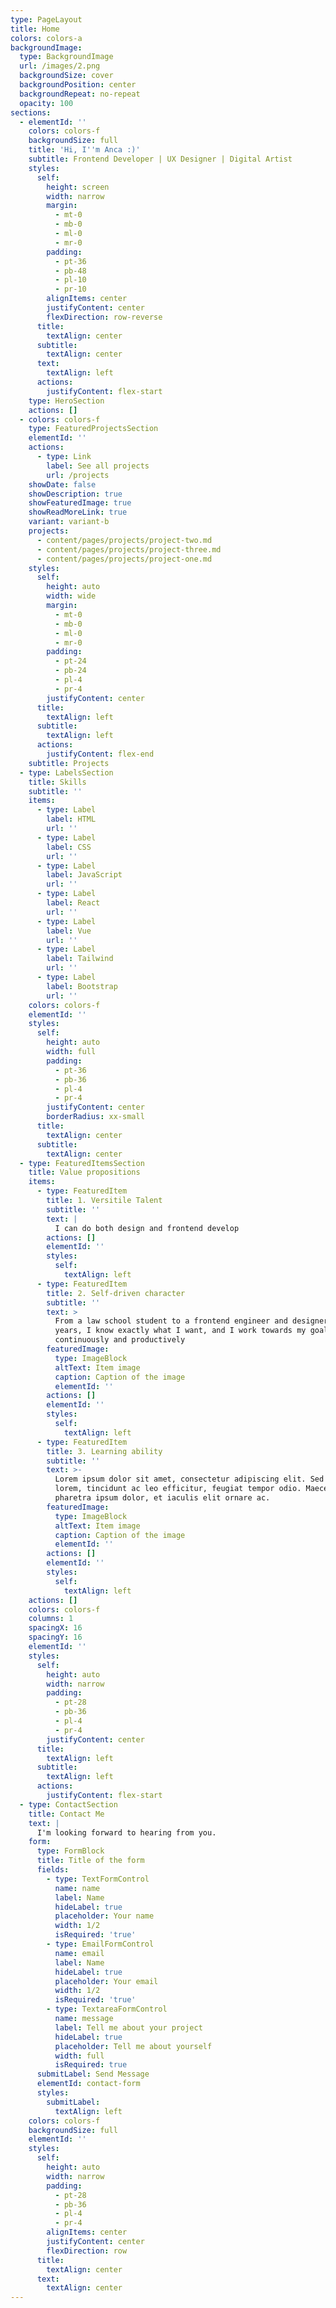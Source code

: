 ```yaml
---
type: PageLayout
title: Home
colors: colors-a
backgroundImage:
  type: BackgroundImage
  url: /images/2.png
  backgroundSize: cover
  backgroundPosition: center
  backgroundRepeat: no-repeat
  opacity: 100
sections:
  - elementId: ''
    colors: colors-f
    backgroundSize: full
    title: 'Hi, I''m Anca :)'
    subtitle: Frontend Developer | UX Designer | Digital Artist
    styles:
      self:
        height: screen
        width: narrow
        margin:
          - mt-0
          - mb-0
          - ml-0
          - mr-0
        padding:
          - pt-36
          - pb-48
          - pl-10
          - pr-10
        alignItems: center
        justifyContent: center
        flexDirection: row-reverse
      title:
        textAlign: center
      subtitle:
        textAlign: center
      text:
        textAlign: left
      actions:
        justifyContent: flex-start
    type: HeroSection
    actions: []
  - colors: colors-f
    type: FeaturedProjectsSection
    elementId: ''
    actions:
      - type: Link
        label: See all projects
        url: /projects
    showDate: false
    showDescription: true
    showFeaturedImage: true
    showReadMoreLink: true
    variant: variant-b
    projects:
      - content/pages/projects/project-two.md
      - content/pages/projects/project-three.md
      - content/pages/projects/project-one.md
    styles:
      self:
        height: auto
        width: wide
        margin:
          - mt-0
          - mb-0
          - ml-0
          - mr-0
        padding:
          - pt-24
          - pb-24
          - pl-4
          - pr-4
        justifyContent: center
      title:
        textAlign: left
      subtitle:
        textAlign: left
      actions:
        justifyContent: flex-end
    subtitle: Projects
  - type: LabelsSection
    title: Skills
    subtitle: ''
    items:
      - type: Label
        label: HTML
        url: ''
      - type: Label
        label: CSS
        url: ''
      - type: Label
        label: JavaScript
        url: ''
      - type: Label
        label: React
        url: ''
      - type: Label
        label: Vue
        url: ''
      - type: Label
        label: Tailwind
        url: ''
      - type: Label
        label: Bootstrap
        url: ''
    colors: colors-f
    elementId: ''
    styles:
      self:
        height: auto
        width: full
        padding:
          - pt-36
          - pb-36
          - pl-4
          - pr-4
        justifyContent: center
        borderRadius: xx-small
      title:
        textAlign: center
      subtitle:
        textAlign: center
  - type: FeaturedItemsSection
    title: Value propositions
    items:
      - type: FeaturedItem
        title: 1. Versitile Talent
        subtitle: ''
        text: |
          I can do both design and frontend develop
        actions: []
        elementId: ''
        styles:
          self:
            textAlign: left
      - type: FeaturedItem
        title: 2. Self-driven character
        subtitle: ''
        text: >
          From a law school student to a frontend engineer and designer within 2
          years, I know exactly what I want, and I work towards my goal
          continuously and productively
        featuredImage:
          type: ImageBlock
          altText: Item image
          caption: Caption of the image
          elementId: ''
        actions: []
        elementId: ''
        styles:
          self:
            textAlign: left
      - type: FeaturedItem
        title: 3. Learning ability
        subtitle: ''
        text: >-
          Lorem ipsum dolor sit amet, consectetur adipiscing elit. Sed ante
          lorem, tincidunt ac leo efficitur, feugiat tempor odio. Maecenas
          pharetra ipsum dolor, et iaculis elit ornare ac.
        featuredImage:
          type: ImageBlock
          altText: Item image
          caption: Caption of the image
          elementId: ''
        actions: []
        elementId: ''
        styles:
          self:
            textAlign: left
    actions: []
    colors: colors-f
    columns: 1
    spacingX: 16
    spacingY: 16
    elementId: ''
    styles:
      self:
        height: auto
        width: narrow
        padding:
          - pt-28
          - pb-36
          - pl-4
          - pr-4
        justifyContent: center
      title:
        textAlign: left
      subtitle:
        textAlign: left
      actions:
        justifyContent: flex-start
  - type: ContactSection
    title: Contact Me
    text: |
      I'm looking forward to hearing from you.
    form:
      type: FormBlock
      title: Title of the form
      fields:
        - type: TextFormControl
          name: name
          label: Name
          hideLabel: true
          placeholder: Your name
          width: 1/2
          isRequired: 'true'
        - type: EmailFormControl
          name: email
          label: Name
          hideLabel: true
          placeholder: Your email
          width: 1/2
          isRequired: 'true'
        - type: TextareaFormControl
          name: message
          label: Tell me about your project
          hideLabel: true
          placeholder: Tell me about yourself
          width: full
          isRequired: true
      submitLabel: Send Message
      elementId: contact-form
      styles:
        submitLabel:
          textAlign: left
    colors: colors-f
    backgroundSize: full
    elementId: ''
    styles:
      self:
        height: auto
        width: narrow
        padding:
          - pt-28
          - pb-36
          - pl-4
          - pr-4
        alignItems: center
        justifyContent: center
        flexDirection: row
      title:
        textAlign: center
      text:
        textAlign: center
---
```

